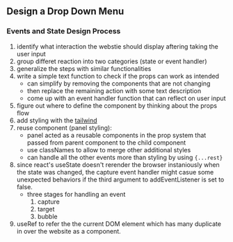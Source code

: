 ## Design a Drop Down Menu
### Events and State Design Process
1. identify what interaction the webstie should display aftering taking the user
input
2. group differet reaction into two categories (state or event handler)
3. generalize the steps with similar functionalities
4. write a simple text function to check if the props can work as intended
    - can simplify by removing the components that are not changing
    - then replace the remaining action with some text description
    - come up with an event handler function that can reflect on user input
5. figure out where to define the component by thinking about the props flow
6. add styling with the [tailwind](https://tailwindcss.com/docs) 
7. reuse component (panel styling):
    - panel acted as a reusable components in the prop system that passed from
    parent component to the child component 
    - use classNames to allow to merge other additional styles
    - can handle all the other events more than styling by using `{...rest}`
8. since react's useState doesn't rerender the browser instaniously when the 
state was changed, the capture event handler might casue some unexpected 
behaviors if the third argument to addEventListener is set to false.
    - three stages for handling an event
        1. capture
        2. target
        3. bubble
9. useRef to refer the the current DOM element which has many duplicate in
over the website as a component.